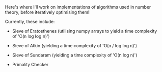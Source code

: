 Here's where I'll work on implementations of algorithms used in number theory, before iteratively optimising them!

Currently, these include:

- Sieve of Eratosthenes (utilising numpy arrays to yield a time complexity of 'O(n log log n)')

- Sieve of Atkin (yielding a time complexity of 'O(n / log log n)')

- Sieve of Sundaram (yielding a time complexity of 'O(n log n)')

- Primality Checker
